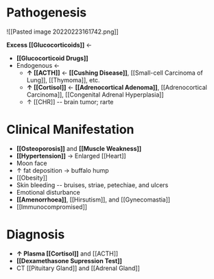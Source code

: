 # Pathogenesis

![[Pasted image 20220223161742.png]]

**Excess [[Glucocorticoids]]** ←
- **[[Glucocorticoid Drugs]]**
- Endogenous ←
	- **↑ [[ACTH]]** ← **[[Cushing Disease]]**, [[Small-cell Carcinoma of Lung]], [[Thymoma]], etc.
	- **↑ [[Cortisol]]** ← **[[Adrenocortical Adenoma]]**, [[Adrenocortical Carcinoma]], [[Congenital Adrenal Hyperplasia]]
	- ↑ [[CHR]] -- brain tumor; rarte

# Clinical Manifestation
- **[[Osteoporosis]]** and **[[Muscle Weakness]]**
- **[[Hypertension]]** → Enlarged [[Heart]]
- Moon face
- ↑ fat deposition → buffalo hump
- [[Obesity]]
- Skin bleeding -- bruises, striae, petechiae, and ulcers
- Emotional disturbance
- **[[Amenorrhoea]]**, [[Hirsutism]], and [[Gynecomastia]]
- [[Immunocompromised]]

# Diagnosis
- **↑ Plasma [[Cortisol]]** and [[ACTH]]
- **[[Dexamethasone Supression Test]]**
- CT [[Pituitary Gland]] and [[Adrenal Gland]]
